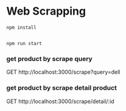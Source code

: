 # Web Scrapping

```
npm install


npm run start
```

### get product by scrape query
GET http://localhost:3000/scrape?query=dell

### get product by scrape detail product
GET http://localhost:3000/scrape/detail/:id